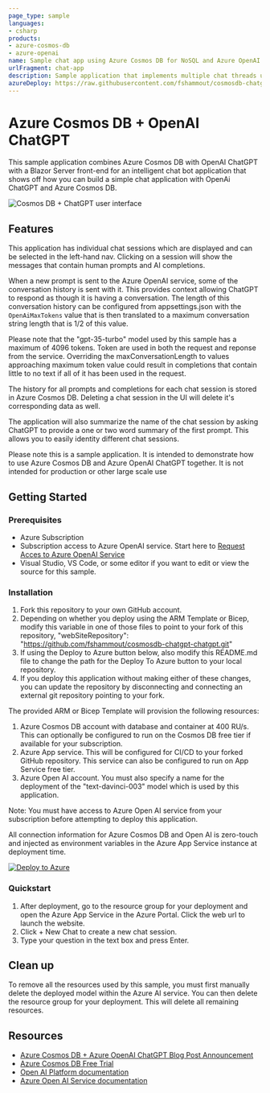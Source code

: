```yaml
---
page_type: sample
languages:
- csharp
products:
- azure-cosmos-db
- azure-openai
name: Sample chat app using Azure Cosmos DB for NoSQL and Azure OpenAI
urlFragment: chat-app
description: Sample application that implements multiple chat threads using the Azure OpenAI "text-davinci-003" model and Azure Cosmos DB for NoSQL for storage.
azureDeploy: https://raw.githubusercontent.com/fshammout/cosmosdb-chatgpt/main/azuredeploy.json
---
```


# Azure Cosmos DB + OpenAI ChatGPT

This sample application combines Azure Cosmos DB with OpenAI ChatGPT with a Blazor Server front-end for an intelligent chat bot application that shows off how you can build a 
simple chat application with OpenAi ChatGPT and Azure Cosmos DB.

![Cosmos DB + ChatGPT user interface](screenshot.png)

## Features

This application has individual chat sessions which are displayed and can be selected in the left-hand nav. Clicking on a session will show the messages that contain
human prompts and AI completions. 

When a new prompt is sent to the Azure OpenAI service, some of the conversation history is sent with it. This provides context allowing ChatGPT to respond 
as though it is having a conversation. The length of this conversation history can be configured from appsettings.json 
with the `OpenAiMaxTokens` value that is then translated to a maximum conversation string length that is 1/2 of this value. 

Please note that the "gpt-35-turbo" model used by this sample has a maximum of 4096 tokens. Token are used in both the request and reponse from the service. Overriding the maxConversationLength to values approaching maximum token value could result in completions that contain little to no text if all of it has been used in the request.

The history for all prompts and completions for each chat session is stored in Azure Cosmos DB. Deleting a chat session in the UI will delete it's corresponding data as well.

The application will also summarize the name of the chat session by asking ChatGPT to provide a one or two word summary of the first prompt. This allows you to easily
identity different chat sessions.

Please note this is a sample application. It is intended to demonstrate how to use Azure Cosmos DB and Azure OpenAI ChatGPT together. It is not intended for production or other large scale use

## Getting Started

### Prerequisites

- Azure Subscription
- Subscription access to Azure OpenAI service. Start here to [Request Acces to Azure OpenAI Service](https://customervoice.microsoft.com/Pages/ResponsePage.aspx?id=v4j5cvGGr0GRqy180BHbR7en2Ais5pxKtso_Pz4b1_xUOFA5Qk1UWDRBMjg0WFhPMkIzTzhKQ1dWNyQlQCN0PWcu)
- Visual Studio, VS Code, or some editor if you want to edit or view the source for this sample.

### Installation

1. Fork this repository to your own GitHub account.
1. Depending on whether you deploy using the ARM Template or Bicep, modify this variable in one of those files to point to your fork of this repository, "webSiteRepository": "https://github.com/fshammout/cosmosdb-chatgpt-chatgpt.git" 
1. If using the Deploy to Azure button below, also modify this README.md file to change the path for the Deploy To Azure button to your local repository.
1. If you deploy this application without making either of these changes, you can update the repository by disconnecting and connecting an external git repository pointing to your fork.

The provided ARM or Bicep Template will provision the following resources:
1. Azure Cosmos DB account with database and container at 400 RU/s. This can optionally be configured to run on the Cosmos DB free tier if available for your subscription.
1. Azure App service. This will be configured for CI/CD to your forked GitHub repository. This service can also be configured to run on App Service free tier.
1. Azure Open AI account. You must also specify a name for the deployment of the "text-davinci-003" model which is used by this application.

Note: You must have access to Azure Open AI service from your subscription before attempting to deploy this application.

All connection information for Azure Cosmos DB and Open AI is zero-touch and injected as environment variables in the Azure App Service instance at deployment time. 

[![Deploy to Azure](https://aka.ms/deploytoazurebutton)](https://portal.azure.com/#create/Microsoft.Template/uri/https%3A%2F%2Fraw.githubusercontent.com%2Ffshammout%2Fcosmosdb-chatgpt%2Fmain%2Fazuredeploy.json)

### Quickstart

1. After deployment, go to the resource group for your deployment and open the Azure App Service in the Azure Portal. Click the web url to launch the website.
1. Click + New Chat to create a new chat session.
1. Type your question in the text box and press Enter.

## Clean up

To remove all the resources used by this sample, you must first manually delete the deployed model within the Azure AI service. You can then delete the resource group for your deployment. This will delete all remaining resources.

## Resources

- [Azure Cosmos DB + Azure OpenAI ChatGPT Blog Post Announcement](https://devblogs.microsoft.com/cosmosdb/)
- [Azure Cosmos DB Free Trial](https://aka.ms/TryCosmos)
- [Open AI Platform documentation](https://platform.openai.com/docs/introduction/overview)
- [Azure Open AI Service documentation](https://learn.microsoft.com/azure/cognitive-services/openai/)
